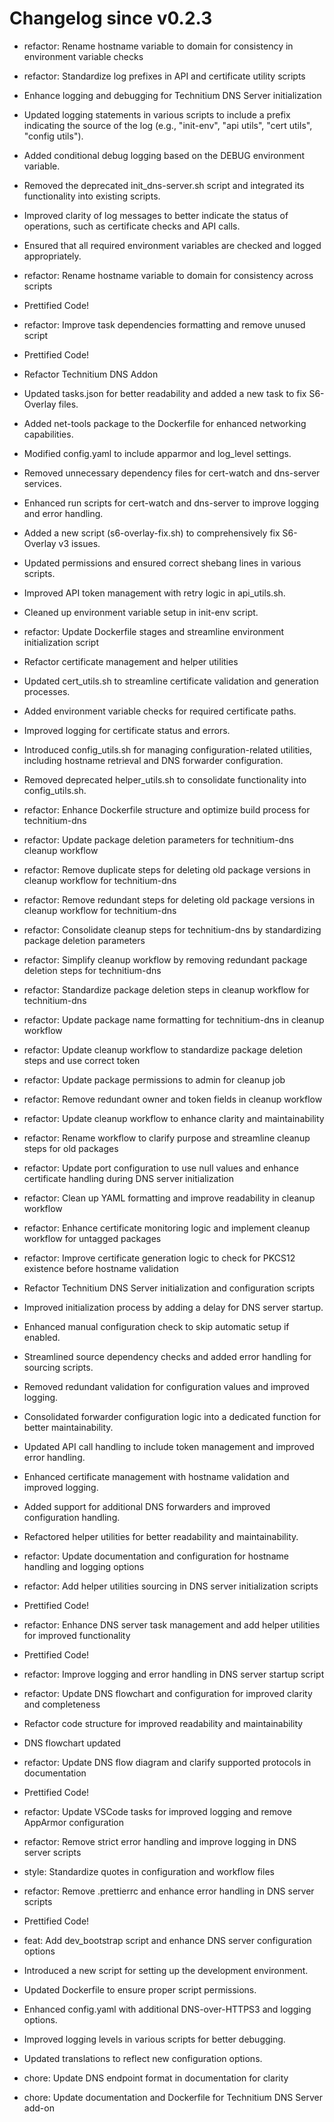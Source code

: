 # Changelog since v0.2.3
- refactor: Rename hostname variable to domain for consistency in environment variable checks 
- refactor: Standardize log prefixes in API and certificate utility scripts 
- Enhance logging and debugging for Technitium DNS Server initialization

- Updated logging statements in various scripts to include a prefix indicating the source of the log (e.g., "init-env", "api utils", "cert utils", "config utils").
- Added conditional debug logging based on the DEBUG environment variable.
- Removed the deprecated init_dns-server.sh script and integrated its functionality into existing scripts.
- Improved clarity of log messages to better indicate the status of operations, such as certificate checks and API calls.
- Ensured that all required environment variables are checked and logged appropriately. 
- refactor: Rename hostname variable to domain for consistency across scripts 
- Prettified Code! 
- refactor: Improve task dependencies formatting and remove unused script 
- Prettified Code! 
- Refactor Technitium DNS Addon

- Updated tasks.json for better readability and added a new task to fix S6-Overlay files.
- Added net-tools package to the Dockerfile for enhanced networking capabilities.
- Modified config.yaml to include apparmor and log_level settings.
- Removed unnecessary dependency files for cert-watch and dns-server services.
- Enhanced run scripts for cert-watch and dns-server to improve logging and error handling.
- Added a new script (s6-overlay-fix.sh) to comprehensively fix S6-Overlay v3 issues.
- Updated permissions and ensured correct shebang lines in various scripts.
- Improved API token management with retry logic in api_utils.sh.
- Cleaned up environment variable setup in init-env script. 
- refactor: Update Dockerfile stages and streamline environment initialization script 
- Refactor certificate management and helper utilities

- Updated cert_utils.sh to streamline certificate validation and generation processes.
- Added environment variable checks for required certificate paths.
- Improved logging for certificate status and errors.
- Introduced config_utils.sh for managing configuration-related utilities, including hostname retrieval and DNS forwarder configuration.
- Removed deprecated helper_utils.sh to consolidate functionality into config_utils.sh. 
- refactor: Enhance Dockerfile structure and optimize build process for technitium-dns 
- refactor: Update package deletion parameters for technitium-dns cleanup workflow 
- refactor: Remove duplicate steps for deleting old package versions in cleanup workflow for technitium-dns 
- refactor: Remove redundant steps for deleting old package versions in cleanup workflow for technitium-dns 
- refactor: Consolidate cleanup steps for technitium-dns by standardizing package deletion parameters 
- refactor: Simplify cleanup workflow by removing redundant package deletion steps for technitium-dns 
- refactor: Standardize package deletion steps in cleanup workflow for technitium-dns 
- refactor: Update package name formatting for technitium-dns in cleanup workflow 
- refactor: Update cleanup workflow to standardize package deletion steps and use correct token 
- refactor: Update package permissions to admin for cleanup job 
- refactor: Remove redundant owner and token fields in cleanup workflow 
- refactor: Update cleanup workflow to enhance clarity and maintainability 
- refactor: Rename workflow to clarify purpose and streamline cleanup steps for old packages 
- refactor: Update port configuration to use null values and enhance certificate handling during DNS server initialization 
- refactor: Clean up YAML formatting and improve readability in cleanup workflow 
- refactor: Enhance certificate monitoring logic and implement cleanup workflow for untagged packages 
- refactor: Improve certificate generation logic to check for PKCS12 existence before hostname validation 
- Refactor Technitium DNS Server initialization and configuration scripts

- Improved initialization process by adding a delay for DNS server startup.
- Enhanced manual configuration check to skip automatic setup if enabled.
- Streamlined source dependency checks and added error handling for sourcing scripts.
- Removed redundant validation for configuration values and improved logging.
- Consolidated forwarder configuration logic into a dedicated function for better maintainability.
- Updated API call handling to include token management and improved error handling.
- Enhanced certificate management with hostname validation and improved logging.
- Added support for additional DNS forwarders and improved configuration handling.
- Refactored helper utilities for better readability and maintainability. 
- refactor: Update documentation and configuration for hostname handling and logging options 
- refactor: Add helper utilities sourcing in DNS server initialization scripts 
- Prettified Code! 
- refactor: Enhance DNS server task management and add helper utilities for improved functionality 
- Prettified Code! 
- refactor: Improve logging and error handling in DNS server startup script 
- refactor: Update DNS flowchart and configuration for improved clarity and completeness 
- Refactor code structure for improved readability and maintainability 
- DNS flowchart updated 
- refactor: Update DNS flow diagram and clarify supported protocols in documentation 
- Prettified Code! 
- refactor: Update VSCode tasks for improved logging and remove AppArmor configuration 
- refactor: Remove strict error handling and improve logging in DNS server scripts 
- style: Standardize quotes in configuration and workflow files 
- refactor: Remove .prettierrc and enhance error handling in DNS server scripts 
- Prettified Code! 
- feat: Add dev_bootstrap script and enhance DNS server configuration options

- Introduced a new script for setting up the development environment.
- Updated Dockerfile to ensure proper script permissions.
- Enhanced config.yaml with additional DNS-over-HTTPS3 and logging options.
- Improved logging levels in various scripts for better debugging.
- Updated translations to reflect new configuration options. 
- chore: Update DNS endpoint format in documentation for clarity 
- chore: Update documentation and Dockerfile for Technitium DNS Server add-on 
